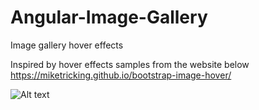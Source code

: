 # Angular-Image-Gallery
Image gallery hover effects

Inspired by hover effects samples from the website below
https://miketricking.github.io/bootstrap-image-hover/

![Alt text](https://repository-images.githubusercontent.com/345964155/9cc56800-8103-11eb-8a90-1f79fcb7eeff "Angular Image Gallery")
